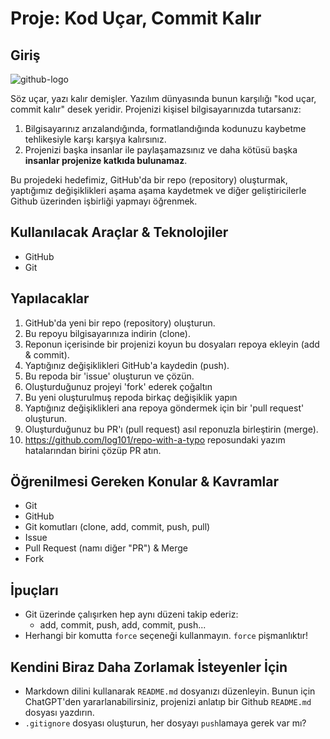 # Proje: Kod Uçar, Commit Kalır

## Giriş

![github-logo](https://media.giphy.com/media/du3J3cXyzhj75IOgvA/giphy.gif)

Söz uçar, yazı kalır demişler. Yazılım dünyasında bunun karşılığı "kod uçar, commit kalır" desek yeridir. Projenizi kişisel bilgisayarınızda tutarsanız:

1. Bilgisayarınız arızalandığında, formatlandığında kodunuzu kaybetme tehlikesiyle karşı karşıya kalırsınız.
2. Projenizi başka insanlar ile paylaşamazsınız ve daha kötüsü başka **insanlar projenize katkıda bulunamaz**.

Bu projedeki hedefimiz, GitHub'da bir repo (repository) oluşturmak, yaptığımız değişiklikleri aşama aşama kaydetmek ve diğer geliştiricilerle Github üzerinden işbirliği yapmayı öğrenmek.

## Kullanılacak Araçlar & Teknolojiler

- GitHub
- Git

## Yapılacaklar

1. GitHub'da yeni bir repo (repository) oluşturun.
2. Bu repoyu bilgisayarınıza indirin (clone).
3. Reponun içerisinde bir projenizi koyun bu dosyaları repoya ekleyin (add & commit).
4. Yaptığınız değişiklikleri GitHub'a kaydedin (push).
5. Bu repoda bir 'issue' oluşturun ve çözün.
6. Oluşturduğunuz projeyi 'fork' ederek çoğaltın
7. Bu yeni oluşturulmuş repoda birkaç değişiklik yapın
8. Yaptığınız değişiklikleri ana repoya göndermek için bir 'pull request' oluşturun.
9. Oluşturduğunuz bu PR'ı (pull request) asıl reponuzla birleştirin (merge).
10. <https://github.com/log101/repo-with-a-typo> reposundaki yazım hatalarından birini çözüp PR atın.

## Öğrenilmesi Gereken Konular & Kavramlar

- Git
- GitHub
- Git komutları (clone, add, commit, push, pull)
- Issue
- Pull Request (namı diğer "PR") & Merge
- Fork

## İpuçları

- Git üzerinde çalışırken hep aynı düzeni takip ederiz:
  - add, commit, push, add, commit, push...
- Herhangi bir komutta `force` seçeneği kullanmayın. `force` pişmanlıktır!

## Kendini Biraz Daha Zorlamak İsteyenler İçin

- Markdown dilini kullanarak `README.md` dosyanızı düzenleyin. Bunun için ChatGPT'den yararlanabilirsiniz, projenizi anlatıp bir Github `README.md` dosyası yazdırın.
- `.gitignore` dosyası oluşturun, her dosyayı `push`lamaya gerek var mı?
